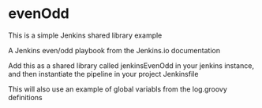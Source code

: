 # evenOdd
This is a simple Jenkins shared library example

A Jenkins even/odd playbook from the Jenkins.io documentation

Add this as a shared library called jenkinsEvenOdd in your jenkins instance, and then instantiate the pipeline in your project Jenkinsfile

This will also use an example of global variabls from the log.groovy definitions
